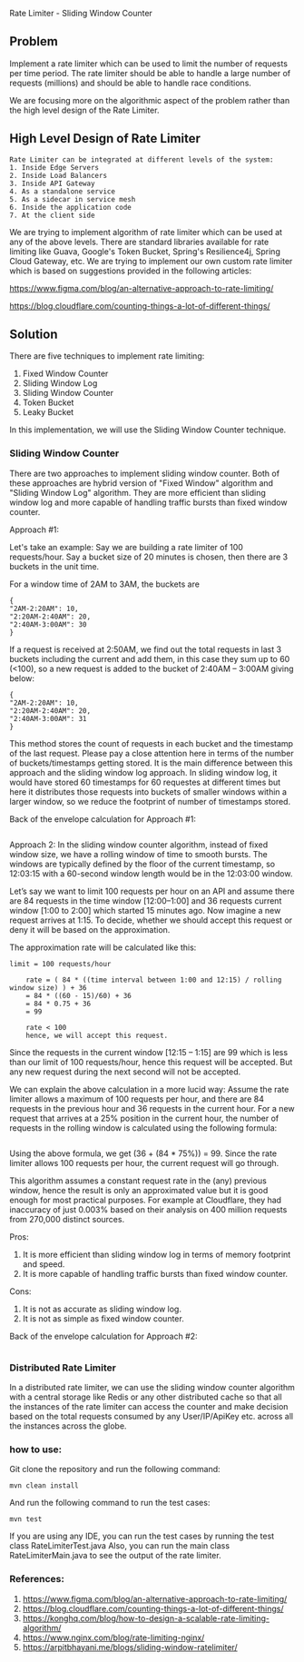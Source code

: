 Rate Limiter - Sliding Window Counter

## Problem
Implement a rate limiter which can be used to limit the number of requests per time period. 
The rate limiter should be able to handle a large number of requests (millions) and should be able to handle race conditions.

We are focusing more on the algorithmic aspect of the problem rather than the high level design of the Rate Limiter.
 

## High Level Design of Rate Limiter

``` 
Rate Limiter can be integrated at different levels of the system:
1. Inside Edge Servers
2. Inside Load Balancers
3. Inside API Gateway
4. As a standalone service
5. As a sidecar in service mesh
6. Inside the application code
7. At the client side
```

We are trying to implement algorithm of rate limiter which can be used at any of the above levels.
There are standard libraries available for rate limiting like Guava, Google's Token Bucket, 
Spring's Resilience4j, Spring Cloud Gateway, etc. We are trying to implement our own custom rate 
limiter which is based on suggestions provided in the following articles:

https://www.figma.com/blog/an-alternative-approach-to-rate-limiting/

https://blog.cloudflare.com/counting-things-a-lot-of-different-things/


## Solution
There are five techniques to implement rate limiting:
1. Fixed Window Counter
2. Sliding Window Log
3. Sliding Window Counter
4. Token Bucket
5. Leaky Bucket

In this implementation, we will use the Sliding Window Counter technique.

### Sliding Window Counter
There are two approaches to implement sliding window counter. Both of these approaches are hybrid 
version of "Fixed Window" algorithm and "Sliding Window Log" algorithm. They are more efficient 
than sliding window log and more capable of handling traffic bursts than fixed window counter.

Approach #1:

Let's take an example: Say we are building a rate limiter of 100 requests/hour. 
Say a bucket size of 20 minutes is chosen, then there are 3 buckets in the unit time.

For a window time of 2AM to 3AM, the buckets are
```
{
"2AM-2:20AM": 10,
"2:20AM-2:40AM": 20,
"2:40AM-3:00AM": 30
}
```

If a request is received at 2:50AM, we find out the total requests in last 3 buckets including the 
current and add them, in this case they sum up to 60 (<100), so a new request is added to the 
bucket of 2:40AM – 3:00AM giving below:
```
{
"2AM-2:20AM": 10,
"2:20AM-2:40AM": 20,
"2:40AM-3:00AM": 31
}
```
This method stores the count of requests in each bucket and the timestamp of the last request. 
Please pay a close attention here in terms of the number of buckets/timestamps getting stored. 
It is the main difference between this approach and the sliding window log approach. 
In sliding window log, it would have stored 60 timestamps for 60 requestes at different times but 
here it distributes those requests into buckets of smaller windows within a larger window, so we 
reduce the footprint of number of timestamps stored.

Back of the envelope calculation for Approach #1:
```
```


Approach 2:
In the sliding window counter algorithm, instead of fixed window size, we have a rolling window of 
time to smooth bursts. The windows are typically defined by the floor of the current timestamp, 
so 12:03:15 with a 60-second window length would be in the 12:03:00 window.

Let’s say we want to limit 100 requests per hour on an API and assume there are 84 requests in the 
time window [12:00–1:00] and 36 requests current window [1:00 to 2:00] which started 15 minutes ago.
Now imagine a new request arrives at 1:15. To decide, whether we should accept this request or deny 
it will be based on the approximation.

The approximation rate will be calculated like this:
```
limit = 100 requests/hour

    rate = ( 84 * ((time interval between 1:00 and 12:15) / rolling window size) ) + 36
    = 84 * ((60 - 15)/60) + 36
    = 84 * 0.75 + 36
    = 99

    rate < 100
    hence, we will accept this request.
```
Since the requests in the current window [12:15 – 1:15] are 99 which is less than our limit of 100 
requests/hour, hence this request will be accepted. But any new request during the next second will 
not be accepted.

We can explain the above calculation in a more lucid way: Assume the rate limiter allows a maximum of 100 requests per hour, and there are 84 requests in the previous hour and 36 requests in the current hour. For a new request that arrives at a 25% position in the current hour, the number of requests in the rolling window is calculated using the following formula:

```Requests in current window + (Requests in the previous window * overlap percentage of the rolling window and previous window)
```
Using the above formula, we get (36 + (84 * 75%)) = 99. Since the rate limiter allows 100 requests 
per hour, the current request will go through.

This algorithm assumes a constant request rate in the (any) previous window, hence the result is 
only an approximated value but it is good enough for most practical purposes. 
For example at Cloudflare, they had inaccuracy of just 0.003% based on their analysis on 400 million
requests from 270,000 distinct sources.

Pros:
1. It is more efficient than sliding window log in terms of memory footprint and speed.
2. It is more capable of handling traffic bursts than fixed window counter.

Cons:
1. It is not as accurate as sliding window log.
2. It is not as simple as fixed window counter.


Back of the envelope calculation for Approach #2:
```
```

### Distributed Rate Limiter
In a distributed rate limiter, we can use the sliding window counter algorithm with a central 
storage like Redis or any other distributed cache so that all the instances of the rate limiter can
access the counter and make decision based on the total requests consumed by any User/IP/ApiKey etc.
across all the instances across the globe.

### how to use:

Git clone the repository and run the following command:
```
mvn clean install
```
And run the following command to run the test cases:
```
mvn test
```

If you are using any IDE, you can run the test cases by running the test class RateLimiterTest.java
Also, you can run the main class RateLimiterMain.java to see the output of the rate limiter.

### References:
1. https://www.figma.com/blog/an-alternative-approach-to-rate-limiting/
2. https://blog.cloudflare.com/counting-things-a-lot-of-different-things/
3. https://konghq.com/blog/how-to-design-a-scalable-rate-limiting-algorithm/
4. https://www.nginx.com/blog/rate-limiting-nginx/
5. https://arpitbhayani.me/blogs/sliding-window-ratelimiter/
